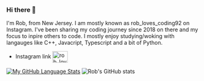 ### Hi there 👋

I'm Rob, from New Jersey. I am mostly known as rob_loves_coding92 on Instagram. I've been sharing my coding journey since 2018 on there and my focus to inpire others to code. I mostly enjoy studying/woking with langauges like C++, Javacript, Typescript and a bit of Python. 

 * Instagram link <a href="https://instagram.com/rob_loves_coding92" target="blank"><img align="center" src="https://raw.githubusercontent.com/rahuldkjain/github-profile-readme-generator/master/src/images/icons/Social/instagram.svg" alt="rob_loves_coding92" height="30" width="40" /></a>


[![My GitHub Language Stats](https://github-readme-stats.vercel.app/api/top-langs/?username=coding4life92&langs_count=5&theme=tokyonight)]() ![Rob's GitHub stats](https://github-readme-stats.vercel.app/api?username=coding4life92&theme=dark_icons=true)

